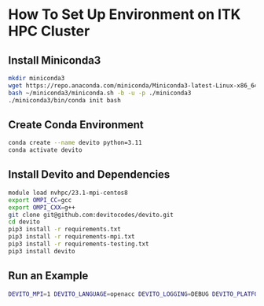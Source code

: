 # How To Set Up Environment on ITK HPC Cluster

## Install Miniconda3

```bash
mkdir miniconda3
wget https://repo.anaconda.com/miniconda/Miniconda3-latest-Linux-x86_64.sh -O ./miniconda3/miniconda.sh
bash ~/miniconda3/miniconda.sh -b -u -p ./miniconda3
./miniconda3/bin/conda init bash
```

## Create Conda Environment

```bash
conda create --name devito python=3.11
conda activate devito
```

## Install Devito and Dependencies

```bash
module load nvhpc/23.1-mpi-centos8
export OMPI_CC=gcc
export OMPI_CXX=g++
git clone git@github.com:devitocodes/devito.git
cd devito
pip3 install -r requirements.txt
pip3 install -r requirements-mpi.txt
pip3 install -r requirements-testing.txt
pip3 install devito
```

## Run an Example

```bash
DEVITO_MPI=1 DEVITO_LANGUAGE=openacc DEVITO_LOGGING=DEBUG DEVITO_PLATFORM=nvidiaX DEVITO_ARCH=nvc mpirun -np 2 python3 ./examples/seismic/acoustic/acoustic_example.py
```
